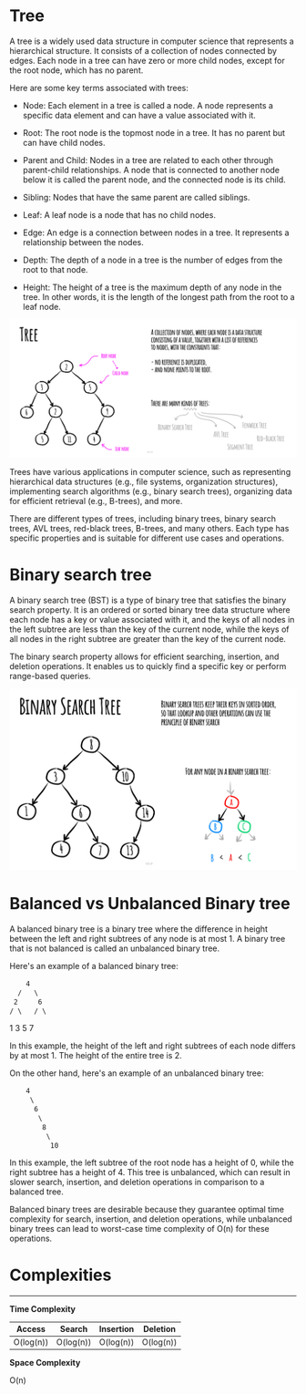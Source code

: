 # Tree

A tree is a widely used data structure in computer science that represents a hierarchical structure. It consists of a collection of nodes connected by edges. Each node in a tree can have zero or more child nodes, except for the root node, which has no parent.

Here are some key terms associated with trees:

- Node: Each element in a tree is called a node. A node represents a specific data element and can have a value associated with it.

- Root: The root node is the topmost node in a tree. It has no parent but can have child nodes.

- Parent and Child: Nodes in a tree are related to each other through parent-child relationships. A node that is connected to another node below it is called the parent node, and the connected node is its child.

- Sibling: Nodes that have the same parent are called siblings.

- Leaf: A leaf node is a node that has no child nodes.

- Edge: An edge is a connection between nodes in a tree. It represents a relationship between the nodes.

- Depth: The depth of a node in a tree is the number of edges from the root to that node.

- Height: The height of a tree is the maximum depth of any node in the tree. In other words, it is the length of the longest path from the root to a leaf node.

![Alt text](https://github.com/Danish9991/Data-structures-and-Algorithms-/blob/main/data-structure/tree/images/tree.jpeg)

Trees have various applications in computer science, such as representing hierarchical data structures (e.g., file systems, organization structures), implementing search algorithms (e.g., binary search trees), organizing data for efficient retrieval (e.g., B-trees), and more.

There are different types of trees, including binary trees, binary search trees, AVL trees, red-black trees, B-trees, and many others. Each type has specific properties and is suitable for different use cases and operations.

# Binary search tree

A binary search tree (BST) is a type of binary tree that satisfies the binary search property. It is an ordered or sorted binary tree data structure where each node has a key or value associated with it, and the keys of all nodes in the left subtree are less than the key of the current node, while the keys of all nodes in the right subtree are greater than the key of the current node.

The binary search property allows for efficient searching, insertion, and deletion operations. It enables us to quickly find a specific key or perform range-based queries.

![Alt text](https://github.com/Danish9991/Data-structures-and-Algorithms-/blob/main/data-structure/tree/images/binary-search-tree.jpg)

# Balanced vs Unbalanced Binary tree

A balanced binary tree is a binary tree where the difference in height between the left and right subtrees of any node is at most 1. A binary tree that is not balanced is called an unbalanced binary tree.

Here's an example of a balanced binary tree:

        4
      /   \
     2     6
    / \   / \
   1   3 5   7

In this example, the height of the left and right subtrees of each node differs by at most 1. The height of the entire tree is 2.

On the other hand, here's an example of an unbalanced binary tree:

        4
         \
          6
           \
            8
             \
              10

In this example, the left subtree of the root node has a height of 0, while the right subtree has a height of 4. This tree is unbalanced, which can result in slower search, insertion, and deletion operations in comparison to a balanced tree.

Balanced binary trees are desirable because they guarantee optimal time complexity for search, insertion, and deletion operations, while unbalanced binary trees can lead to worst-case time complexity of O(n) for these operations.


# Complexities
---

****Time Complexity****

| Access        | Search        | Insertion     | Deletion      | 
|:-------------:|:-------------:|:-------------:|:-------------:|
| O(log(n))     | O(log(n))     | O(log(n))     | O(log(n))     |

****Space Complexity****

O(n)